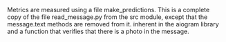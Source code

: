 Metrics are measured using a file make_predictions. This is a complete copy of the file read_message.py from the src module, except that the
message.text methods are removed from it. inherent in the aiogram library and a function that verifies that there is a photo in the message.
